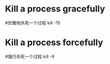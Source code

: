 # Kill a process gracefully
#优雅地杀死一个过程
kill -15 <process id>

# Kill a process forcefully
#强行杀死一个过程
kill -9 <process id>
